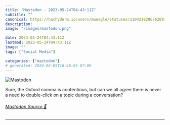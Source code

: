 ```yaml
---
title: "Mastodon - 2023-05-24T04:43:11Z"
subtitle: ""
canonical: https://hachyderm.io/users/mweagle/statuses/110421828676209194
description:
image: "/images/mastodon.png"

date: 2023-05-24T04:43:11Z
lastmod: 2023-05-24T04:43:11Z
image: ""
tags: ["Social Media"]

categories: ["mastodon"]
# generated: 2024-04-05T16:46:01-07:00
---
```

![Mastodon](/images/mastodon.png)

<p>Sure, the Oxford comma is contentious, but can we all agree there is never a need to double-click on a topic during a conversation?</p>


###### [Mastodon Source 🐘](https://hachyderm.io/@mweagle/110421828676209194)

___
